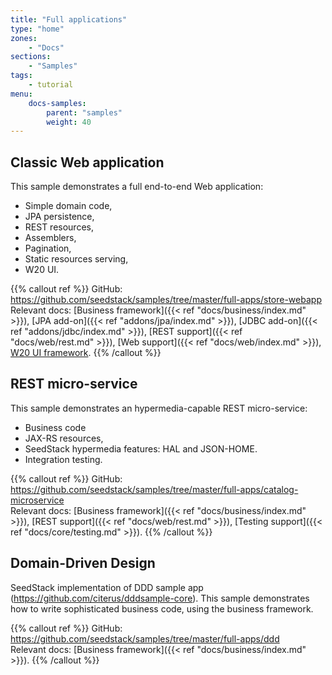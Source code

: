 ```yaml
---
title: "Full applications"
type: "home"
zones:
    - "Docs"
sections:
    - "Samples"    
tags:
    - tutorial
menu:
    docs-samples:
        parent: "samples"
        weight: 40
---
```


## Classic Web application

This sample demonstrates a full end-to-end Web application:

* Simple domain code,
* JPA persistence,
* REST resources,
* Assemblers,
* Pagination,
* Static resources serving,
* W20 UI.

{{% callout ref %}}
GitHub: https://github.com/seedstack/samples/tree/master/full-apps/store-webapp
<br>Relevant docs: [Business framework]({{< ref "docs/business/index.md" >}}), [JPA add-on]({{< ref "addons/jpa/index.md" >}}),
[JDBC add-on]({{< ref "addons/jdbc/index.md" >}}), [REST support]({{< ref "docs/web/rest.md" >}}),
[Web support]({{< ref "docs/web/index.md" >}}), [W20 UI framework](//w20-framework.github.io).
{{% /callout %}}

## REST micro-service

This sample demonstrates an hypermedia-capable REST micro-service:

* Business code
* JAX-RS resources,
* SeedStack hypermedia features: HAL and JSON-HOME.
* Integration testing.

{{% callout ref %}}
GitHub: https://github.com/seedstack/samples/tree/master/full-apps/catalog-microservice
<br>Relevant docs: [Business framework]({{< ref "docs/business/index.md" >}}), [REST support]({{< ref "docs/web/rest.md" >}}),
[Testing support]({{< ref "docs/core/testing.md" >}}).
{{% /callout %}}

## Domain-Driven Design

SeedStack implementation of DDD sample app (https://github.com/citerus/dddsample-core). This sample demonstrates how to write sophisticated business code, using the business framework.

{{% callout ref %}}
GitHub: https://github.com/seedstack/samples/tree/master/full-apps/ddd
<br>Relevant docs: [Business framework]({{< ref "docs/business/index.md" >}}).
{{% /callout %}}

